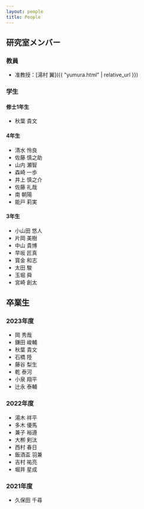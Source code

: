 ```yaml
---
layout: people
title: People
---
```


## 研究室メンバー
### 教員
- 准教授：[湯村 翼]({{ "yumura.html" | relative_url }})

### 学生
#### 修士1年生
- 秋葉 貴文

#### 4年生
- 清水 怜良
- 佐藤 慎之助
- 山内 瀬智
- 森崎 一歩
- 井上 慎之介
- 佐藤 礼哉
- 南 朝陽
- 能戸 莉実

#### 3年生
- 小山田 悠人
- 片岡 美樹
- 中山 貴博
- 早坂 匠真
- 寳金 和志
- 太田 駿
- 玉堀 舜
- 宮崎 創太

## 卒業生
### 2023年度
- 岡 秀哉
- 鎌田 峻輔
- 秋葉 貴文
- 石橋 陸
- 藤谷 梨生
- 乾 泰河
- 小泉 翔平
- 辻永 泰輔

### 2022年度
- 湯木 祥平
- 多木 優馬
- 兼子 裕遵
- 大栁 剣汰
- 西村 春日
- 飯酒盃 羽兼
- 吉村 祐亮
- 堀井 星成

### 2021年度
- 久保田 千尋
